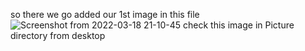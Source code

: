 so there we go added our 1st image in this file
![Screenshot from 2022-03-18 21-10-45](https://user-images.githubusercontent.com/101852269/159040312-5f5b5512-a8f1-44db-9722-50216f446241.png)
check this image in Picture directory from desktop
